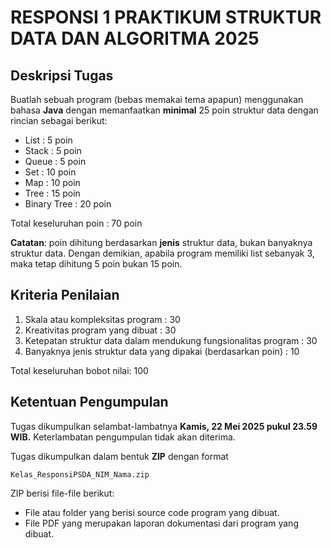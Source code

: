 # RESPONSI 1 PRAKTIKUM STRUKTUR DATA DAN ALGORITMA 2025

## Deskripsi Tugas

Buatlah sebuah program (bebas memakai tema apapun) menggunakan bahasa **Java** dengan memanfaatkan **minimal** 25 poin struktur data dengan rincian sebagai berikut:
- List          : 5 poin
- Stack         : 5 poin
- Queue         : 5 poin
- Set           : 10 poin
- Map           : 10 poin
- Tree          : 15 poin
- Binary Tree   : 20 poin

Total keseluruhan poin : 70 poin

**Catatan**: poin dihitung berdasarkan **jenis** struktur data, bukan banyaknya struktur data. Dengan demikian, apabila program memiliki list sebanyak 3, maka tetap dihitung 5 poin bukan 15 poin.

## Kriteria Penilaian

1. Skala atau kompleksitas program                                  : 30
2. Kreativitas program yang dibuat                                  : 30
3. Ketepatan struktur data dalam mendukung fungsionalitas program   : 30
4. Banyaknya jenis struktur data yang dipakai (berdasarkan poin)    : 10

Total keseluruhan bobot nilai: 100

## Ketentuan Pengumpulan

Tugas dikumpulkan selambat-lambatnya **Kamis, 22 Mei 2025 pukul 23.59 WIB.** Keterlambatan pengumpulan tidak akan diterima.

Tugas dikumpulkan dalam bentuk **ZIP** dengan format

`Kelas_ResponsiPSDA_NIM_Nama.zip`

ZIP berisi file-file berikut:
- File atau folder yang berisi source code program yang dibuat.
- File PDF yang merupakan laporan dokumentasi dari program yang dibuat.
